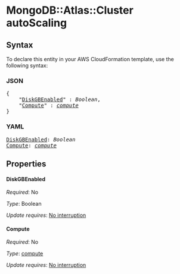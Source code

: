 # MongoDB::Atlas::Cluster autoScaling

## Syntax

To declare this entity in your AWS CloudFormation template, use the following syntax:

### JSON

<pre>
{
    "<a href="#diskgbenabled" title="DiskGBEnabled">DiskGBEnabled</a>" : <i>Boolean</i>,
    "<a href="#compute" title="Compute">Compute</a>" : <i><a href="compute.md">compute</a></i>
}
</pre>

### YAML

<pre>
<a href="#diskgbenabled" title="DiskGBEnabled">DiskGBEnabled</a>: <i>Boolean</i>
<a href="#compute" title="Compute">Compute</a>: <i><a href="compute.md">compute</a></i>
</pre>

## Properties

#### DiskGBEnabled

_Required_: No

_Type_: Boolean

_Update requires_: [No interruption](https://docs.aws.amazon.com/AWSCloudFormation/latest/UserGuide/using-cfn-updating-stacks-update-behaviors.html#update-no-interrupt)

#### Compute

_Required_: No

_Type_: <a href="compute.md">compute</a>

_Update requires_: [No interruption](https://docs.aws.amazon.com/AWSCloudFormation/latest/UserGuide/using-cfn-updating-stacks-update-behaviors.html#update-no-interrupt)

